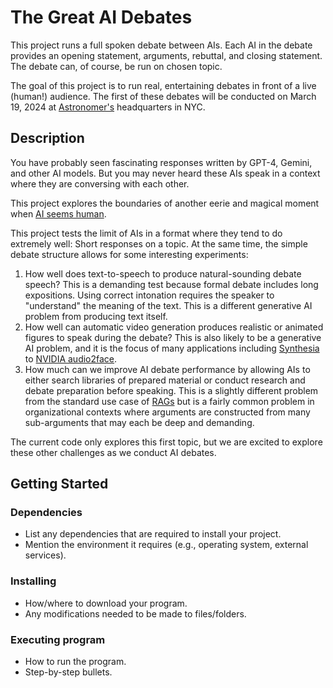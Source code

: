 # The Great AI Debates

This project runs a full spoken debate between AIs. Each AI in the debate provides an opening statement, arguments, rebuttal, and closing statement. The debate can, of course, be run on chosen topic. 

The goal of this project is to run real, entertaining debates in front of a live (human!) audience. The first of these debates will be conducted on March 19, 2024 at [Astronomer's](https://www.astronomer.io/) headquarters in NYC.

## Description

You have probably seen fascinating responses written by GPT-4, Gemini, and other AI models. But you may never heard these AIs speak in a context where they are conversing with each other.

This project explores the boundaries of another eerie and magical moment when [AI seems human](https://www.youtube.com/watch?v=uCWKZWieMSY).

This project tests the limit of AIs in a format where they tend to do extremely well: Short responses on a topic. At the same time, the simple debate structure allows for some interesting experiments:
1. How well does text-to-speech to produce natural-sounding debate speech? This is a demanding test because formal debate includes long expositions. Using correct intonation requires the speaker to "understand" the meaning of the text. This is a different generative AI problem from producing text itself.
2. How well can automatic video generation produces realistic or animated figures to speak during the debate? This is also likely to be a generative AI problem, and it is the focus of many applications including [Synthesia](https://www.synthesia.io/) to [NVIDIA audio2face](https://www.nvidia.com/en-us/omniverse/apps/audio2face/).
3. How much can we improve AI debate performance by allowing AIs to either search libraries of prepared material or conduct research and debate preparation before speaking. This is a slightly different problem from the standard use case of [RAGs](https://aws.amazon.com/what-is/retrieval-augmented-generation/) but is a fairly common problem in organizational contexts where arguments are constructed from many sub-arguments that may each be deep and demanding.

The current code only explores this first topic, but we are excited to explore these other challenges as we conduct AI debates.

## Getting Started

### Dependencies

- List any dependencies that are required to install your project.
- Mention the environment it requires (e.g., operating system, external services).

### Installing

- How/where to download your program.
- Any modifications needed to be made to files/folders.

### Executing program

- How to run the program.
- Step-by-step bullets.
